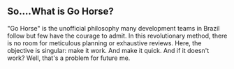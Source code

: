 ## So….What is Go Horse?

"Go Horse" is the unofficial philosophy many development teams in Brazil follow but few have the courage to admit.
In this revolutionary method, there is no room for meticulous planning or exhaustive reviews.
Here, the objective is singular: make it work. And make it quick.
And if it doesn't work? Well, that's a problem for future me.

